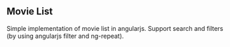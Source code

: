 ## Movie List

Simple implementation of movie list in angularjs.
Support search and filters (by using angularjs filter and ng-repeat).
